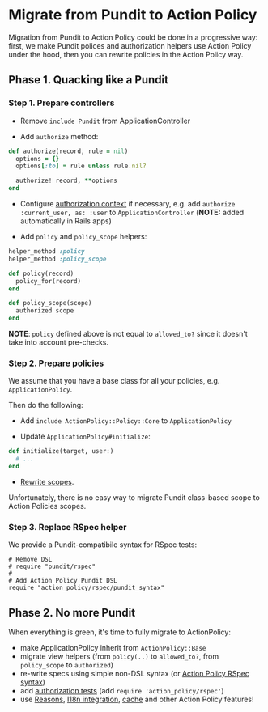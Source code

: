 # Migrate from Pundit to Action Policy

Migration from Pundit to Action Policy could be done in a progressive way: first, we make Pundit polices and authorization helpers use Action Policy under the hood, then you can rewrite policies in the Action Policy way.

## Phase 1. Quacking like a Pundit

### Step 1. Prepare controllers

- Remove `include Pundit` from ApplicationController

- Add `authorize` method:

```ruby
def authorize(record, rule = nil)
  options = {}
  options[:to] = rule unless rule.nil?

  authorize! record, **options
end
```

- Configure [authorization context](authorization_context) if necessary, e.g. add `authorize :current_user, as: :user` to `ApplicationController` (**NOTE:** added automatically in Rails apps)

- Add `policy` and `policy_scope` helpers:

```ruby
helper_method :policy
helper_method :policy_scope

def policy(record)
  policy_for(record)
end

def policy_scope(scope)
  authorized scope
end

```

**NOTE**: `policy` defined above is not equal to `allowed_to?` since it doesn't take into account pre-checks.

### Step 2. Prepare policies

We assume that you have a base class for all your policies, e.g. `ApplicationPolicy`.

Then do the following:

- Add `include ActionPolicy::Policy::Core` to `ApplicationPolicy`

- Update `ApplicationPolicy#initialize`:

```ruby
def initialize(target, user:)
  # ...
end
```

- [Rewrite scopes](scoping).

Unfortunately, there is no easy way to migrate Pundit class-based scope to Action Policies scopes.

### Step 3. Replace RSpec helper

We provide a Pundit-compatibile syntax for RSpec tests:

```
# Remove DSL
# require "pundit/rspec"
#
# Add Action Policy Pundit DSL
require "action_policy/rspec/pundit_syntax"
```

## Phase 2. No more Pundit

When everything is green, it's time to fully migrate to ActionPolicy:

- make ApplicationPolicy inherit from `ActionPolicy::Base`
- migrate view helpers (from `policy(..)` to `allowed_to?`, from `policy_scope` to `authorized`)
- re-write specs using simple non-DSL syntax (or [Action Policy RSpec syntax](testing#rspec-dsl))
- add [authorization tests](testing#testing-authorization) (add `require 'action_policy/rspec'`)
- use [Reasons](reasons), [I18n integration](i18n), [cache](caching) and other Action Policy features!
